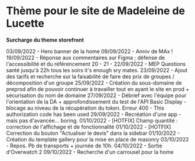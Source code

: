 # Thème pour le site de Madeleine de Lucette
**Surcharge du theme storefront**

03/09/2022 - Hero banner de la home
09/09/2022 - Anniv de MAx !
19/09/2022 - Réponse aux commentaires sur Figma ; défense de l'accessibilité et du référencement
20 - 21 - 22/09/2022 - MEP Questions santé jusqu'à 22h tous les soirs it's enough sry mates.
23/09/2022 - Ajout des tarifs et recherche sur la faisabilité de faire des prix de groupes / décomposition d'un groupe
25/09/2022 - Création du sous-domaine de preprod afin de pouvoir continuer à travailler tout en ayant le site en prod + sécurisation du nom de domaine
27/09/2022 - Débrief avec l'équipe pour l'orientation de la DA + approfondissement du test de l'API Basic Display - blocage au niveau de la récupération du token. 
    Erreur 400 - This authorization code has been used
29/09/2022 - Recréation d'une app - mais pas d'avancée... boring.
01/10/2022 - [HOTFIX] Champ quantité : correction de l'affichage et de fonctionnalité
01/10/2022 - [HOTFIX] Correction du bouton "Actualiser le devis" dans la sidebar
01/10/2022 - Création du template gallery pour la mise en place de masonry
03/10/2022 - Repos. Pb de transports + journée de 10h.
04/10/2022 - Sortie d'Overwatch 2
09/10/2022 - Recherche d'un carrousel pour la home